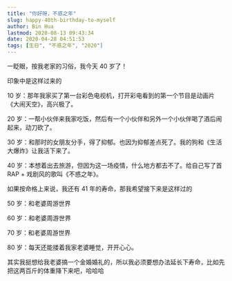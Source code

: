 ```yaml
---
title: "你好呀，不惑之年"
slug: happy-40th-birthday-to-myself
author: Bin Hua
lastmod: 2020-08-13 09:43:34
date: 2020-04-28 04:51:53
tags: [生日", "不惑之年", "2020"]
---
```


一眨眼，按我老家的习俗，我今天 40 岁了！

印象中是这样过来的

10 岁：那年我家买了第一台彩色电视机，打开彩电看到的第一个节目是动画片《大闹天空》，高兴极了。

20 岁：一帮小伙伴来我家吃饭，然后有一个小伙伴和另外一个小伙伴喝了酒后闹起来，动刀砍了。

30 岁：和那时的女朋友分手，得了抑郁。也因为抑郁差点死了。我的狗和《生活大爆炸》让我活下来了。

40 岁：本想着出去旅游，但因为这一场疫情，什么地方都去不了。给自己写了首 RAP + 戏剧风的歌叫《不惑之年》。

如果按命格上来说，我还有 41 年的寿命，那我希望接下来是这样过的

50 岁：和老婆周游世界

60 岁：和老婆周游世界

70 岁：和老婆周游世界

80 岁：每天还能搂着我家老婆睡觉，开开心心。

其实我挺想给我老婆搞一个金婚婚礼的，所以我必须要想办法延长下寿命，比如先把这两百斤的体重降下来吧，哈哈哈